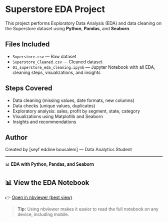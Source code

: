 # Superstore EDA Project

This project performs Exploratory Data Analysis (EDA) and data cleaning on the Superstore dataset using **Python**, **Pandas**, and **Seaborn**.

## Files Included
- `Superstore.csv` — Raw dataset
- `Superstore_Cleaned.csv` — Cleaned dataset
- `01_superstore_eda_cleaning.ipynb` — Jupyter Notebook with all EDA, cleaning steps, visualizations, and insights

## Steps Covered
- Data cleaning (missing values, date formats, new columns)
- Data checks (unique values, duplicates)
- Exploratory analysis: sales, profit by segment, state, category
- Visualizations using Matplotlib and Seaborn
- Insights and recommendations

## Author
Created by [seyf eddine bousalem] — Data Analytics Student

---

📊 **EDA with Python, Pandas, and Seaborn**
## 📊 View the EDA Notebook

👉 [Open in nbviewer (best view)](https://nbviewer.org/url/https://raw.githubusercontent.com/bousalemseyf/superstore-eda-project/main/01_superstore_eda_cleaning.ipynb)

> **Tip:** Using nbviewer makes it easier to read the full notebook on any device, including mobile.
